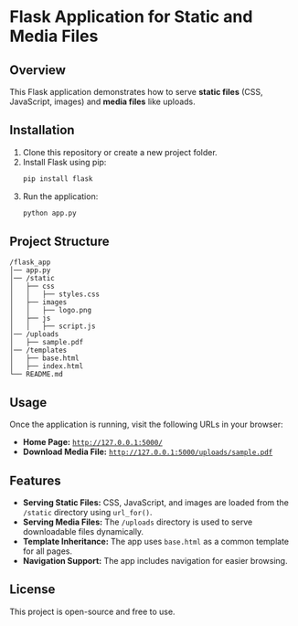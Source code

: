 # Flask Application for Static and Media Files

## Overview  
This Flask application demonstrates how to serve **static files** (CSS, JavaScript, images) and **media files** like uploads.

## Installation  
1. Clone this repository or create a new project folder.  
2. Install Flask using pip:  
   ```bash
   pip install flask
   ```
3. Run the application:  
   ```bash
   python app.py
   ```

## Project Structure  
```
/flask_app
│── app.py
│── /static
│   ├── css
│   │   ├── styles.css
│   ├── images
│   │   ├── logo.png
│   ├── js
│   │   ├── script.js
│── /uploads
│   ├── sample.pdf
│── /templates
│   ├── base.html
│   ├── index.html
└── README.md
```

## Usage  
Once the application is running, visit the following URLs in your browser:  

- **Home Page:** [`http://127.0.0.1:5000/`](http://127.0.0.1:5000/)  
- **Download Media File:** [`http://127.0.0.1:5000/uploads/sample.pdf`](http://127.0.0.1:5000/uploads/sample.pdf)  

## Features  
- **Serving Static Files:** CSS, JavaScript, and images are loaded from the `/static` directory using `url_for()`.  
- **Serving Media Files:** The `/uploads` directory is used to serve downloadable files dynamically.  
- **Template Inheritance:** The app uses `base.html` as a common template for all pages.  
- **Navigation Support:** The app includes navigation for easier browsing.  

## License  
This project is open-source and free to use.  

